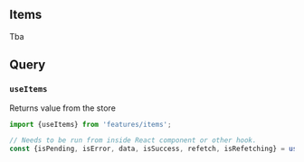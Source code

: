 ## Items

Tba

## Query


### `useItems`

Returns value from the store

```javascript
import {useItems} from 'features/items';

// Needs to be run from inside React component or other hook.
const {isPending, isError, data, isSuccess, refetch, isRefetching} = useRandom();
```

